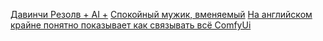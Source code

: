 [Давинчи Резолв + AI +](https://www.youtube.com/@ViacheslavOzerov)
[Спокойный мужик, вменяемый](https://www.youtube.com/watch?v=9YsVjBeJ-EY)
[На английском крайне понятно показывает как связывать всё ComfyUi](https://www.youtube.com/watch?v=5KO-YVU8Ipk)

